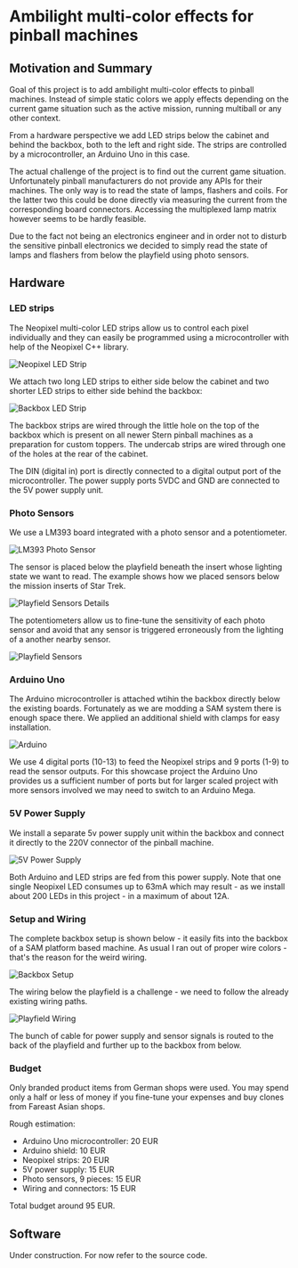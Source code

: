 # Ambilight multi-color effects for pinball machines

## Motivation and Summary

Goal of this project is to add ambilight multi-color effects to pinball machines. Instead of simple static colors we apply effects depending on the current game situation such as the active mission, running multiball or any other context.

From a hardware perspective we add LED strips below the cabinet and behind the backbox, both to the left and right side. The strips are controlled by a microcontroller, an Arduino Uno in this case.

The actual challenge of the project is to find out the current game situation. Unfortunately pinball manufacturers do not provide any APIs for their machines. The only way is to read the state of lamps, flashers and coils. For the latter two this could be  done directly via measuring the current from the corresponding board connectors. Accessing the multiplexed lamp matrix however seems to be hardly feasible.

Due to the fact not being an electronics engineer and in order not to disturb the sensitive pinball electronics we decided to simply read the state of lamps and flashers from below the playfield using photo sensors.

## Hardware

### LED strips

The Neopixel multi-color LED strips allow us to control each pixel individually and they can easily be programmed using a microcontroller with help of the Neopixel C++ library.

![Neopixel LED Strip][neopixelstrip]

We attach two long LED strips to either side below the cabinet and two shorter LED strips to either side behind the backbox:

![Backbox LED Strip][backboxledstrip]

The backbox strips are wired through the little hole on the top of the backbox which is present on all newer Stern pinball machines as a preparation for custom toppers. The undercab strips are wired through one of the holes at the rear of the cabinet.

The DIN (digital in) port is directly connected to a digital output port of the microcontroller. The power supply ports 5VDC and GND are connected to the 5V power supply unit.

### Photo Sensors

We use a LM393 board integrated with a photo sensor and a potentiometer.

![LM393 Photo Sensor][photosensor]

The sensor is placed below the playfield beneath the insert whose lighting state we want to read. The example shows how we placed sensors below the mission inserts of Star Trek.

![Playfield Sensors Details][playfieldsensorsdetails]

The potentiometers allow us to fine-tune the sensitivity of each photo sensor and avoid that any sensor is triggered erroneously from the lighting of a another nearby sensor.

![Playfield Sensors][playfieldsensors]

### Arduino Uno

The Arduino microcontroller is attached wtihin the backbox directly below the existing boards. Fortunately as we are modding a SAM system there is enough space there. We applied an additional shield with clamps for easy installation.

![Arduino][arduinoconnections]

We use 4 digital ports (10-13) to feed the Neopixel strips and 9 ports (1-9) to read the sensor outputs. For this showcase project the Arduino Uno provides us a sufficient number of ports but for larger scaled project with more sensors involved we may need to switch to an Arduino Mega.

### 5V Power Supply

We install a separate 5v power supply unit within the backbox and connect it directly to the 220V connector of the pinball machine.

![5V Power Supply][powersupply]

Both Arduino and LED strips are fed from this power supply. Note that one single Neopixel LED consumes up to 63mA which may result - as we install about 200 LEDs in this project - in a maximum of about 12A.

### Setup and Wiring

The complete backbox setup is shown below - it easily fits into the backbox of a SAM platform based machine. As usual I ran out of proper wire colors - that's the reason for the weird wiring.

![Backbox Setup][backboxwiring]

The wiring below the playfield is a challenge - we need to follow the already existing wiring paths.

![Playfield Wiring][playfieldwiring]

The bunch of cable for power supply and sensor signals is routed to the back of the playfield and further up to the backbox from below.

### Budget

Only branded product items from German shops were used. You may spend only a half or less of money if you fine-tune your expenses and buy clones from Fareast Asian shops.

Rough estimation:

- Arduino Uno microcontroller: 20 EUR
- Arduino shield: 10 EUR
- Neopixel strips: 20 EUR
- 5V power supply: 15 EUR
- Photo sensors, 9 pieces: 15 EUR
- Wiring and connectors: 15 EUR

Total budget around 95 EUR.

[powersupply]: https://github.com/reilo/flip4fun-neopixel/blob/main/pictures/5V-Power-Supply.jpg?raw=true

[arduinoconnections]: https://github.com/reilo/flip4fun-neopixel/blob/main/pictures/Arduino-Connections.jpg?raw=true

[backboxledstrip]: https://github.com/reilo/flip4fun-neopixel/blob/main/pictures/Backbox-LED-Strip.jpg?raw=true

[backboxwiring]: https://github.com/reilo/flip4fun-neopixel/blob/main/pictures/Backbox-Setup.jpg?raw=true

[photosensor]: https://github.com/reilo/flip4fun-neopixel/blob/main/pictures/LM393-Photo-Sensor.jpg?raw=true

[neopixelstrip]: https://github.com/reilo/flip4fun-neopixel/blob/main/pictures/Neopixel-Strip.jpg?raw=true

[playfieldsensors]: https://github.com/reilo/flip4fun-neopixel/blob/main/pictures/Playfield-Sensors.jpg?raw=true

[playfieldsensorsdetails]: https://github.com/reilo/flip4fun-neopixel/blob/main/pictures/Playfield-Sensors-Details.jpg?raw=true 

[playfieldwiring]: https://github.com/reilo/flip4fun-neopixel/blob/main/pictures/Playfield-Wiring-Challenge.jpg?raw=true

## Software

Under construction. For now refer to the source code.